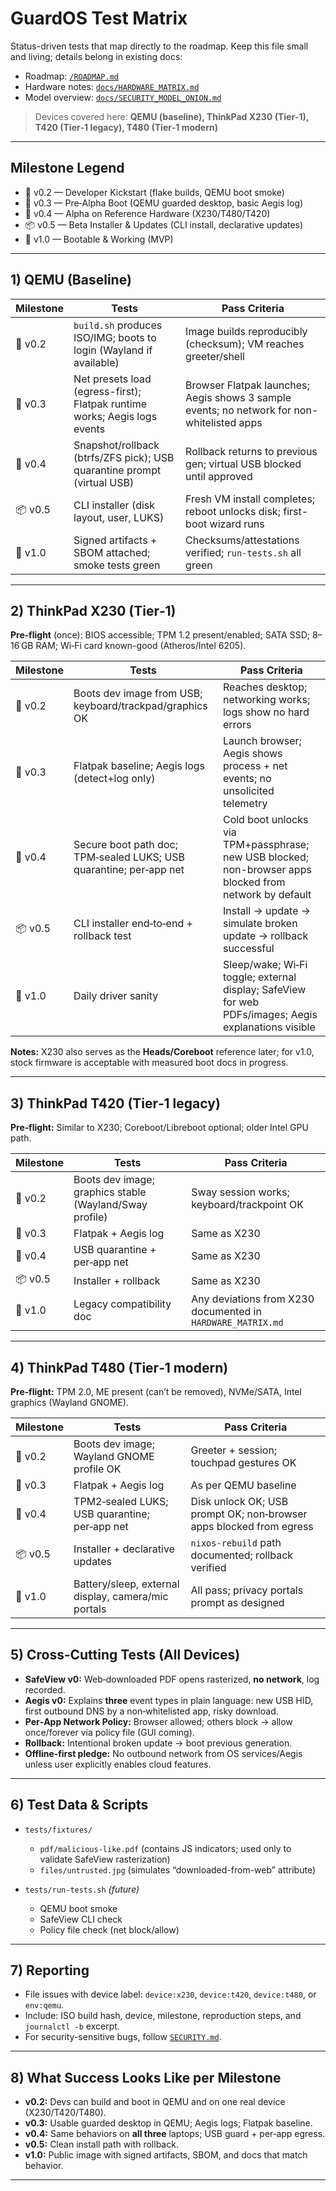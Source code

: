 # GuardOS Test Matrix

Status-driven tests that map directly to the roadmap. Keep this file small and living; details belong in existing docs:
- Roadmap: [`/ROADMAP.md`](../ROADMAP.md)
- Hardware notes: [`docs/HARDWARE_MATRIX.md`](./HARDWARE_MATRIX.md)
- Model overview: [`docs/SECURITY_MODEL_ONION.md`](./SECURITY_MODEL_ONION.md)

> Devices covered here: **QEMU (baseline), ThinkPad X230 (Tier‑1), T420 (Tier‑1 legacy), T480 (Tier‑1 modern)**

---

## Milestone Legend

- 🧪 v0.2 — Developer Kickstart (flake builds, QEMU boot smoke)
- 🚀 v0.3 — Pre‑Alpha Boot (QEMU guarded desktop, basic Aegis log)
- 🔐 v0.4 — Alpha on Reference Hardware (X230/T480/T420)
- 📦 v0.5 — Beta Installer & Updates (CLI install, declarative updates)
- 🎯 v1.0 — Bootable & Working (MVP)

---

## 1) QEMU (Baseline)

| Milestone | Tests | Pass Criteria |
|---|---|---|
| 🧪 v0.2 | `build.sh` produces ISO/IMG; boots to login (Wayland if available) | Image builds reproducibly (checksum); VM reaches greeter/shell |
| 🚀 v0.3 | Net presets load (egress-first); Flatpak runtime works; Aegis logs events | Browser Flatpak launches; Aegis shows 3 sample events; no network for non-whitelisted apps |
| 🔐 v0.4 | Snapshot/rollback (btrfs/ZFS pick); USB quarantine prompt (virtual USB) | Rollback returns to previous gen; virtual USB blocked until approved |
| 📦 v0.5 | CLI installer (disk layout, user, LUKS) | Fresh VM install completes; reboot unlocks disk; first-boot wizard runs |
| 🎯 v1.0 | Signed artifacts + SBOM attached; smoke tests green | Checksums/attestations verified; `run-tests.sh` all green |

---

## 2) ThinkPad X230 (Tier‑1)

**Pre‑flight** (once): BIOS accessible; TPM 1.2 present/enabled; SATA SSD; 8–16 GB RAM; Wi‑Fi card known-good (Atheros/Intel 6205).

| Milestone | Tests | Pass Criteria |
|---|---|---|
| 🧪 v0.2 | Boots dev image from USB; keyboard/trackpad/graphics OK | Reaches desktop; networking works; logs show no hard errors |
| 🚀 v0.3 | Flatpak baseline; Aegis logs (detect+log only) | Launch browser; Aegis shows process + net events; no unsolicited telemetry |
| 🔐 v0.4 | Secure boot path doc; TPM‑sealed LUKS; USB quarantine; per‑app net | Cold boot unlocks via TPM+passphrase; new USB blocked; non-browser apps blocked from network by default |
| 📦 v0.5 | CLI installer end‑to‑end + rollback test | Install → update → simulate broken update → rollback successful |
| 🎯 v1.0 | Daily driver sanity | Sleep/wake; Wi‑Fi toggle; external display; SafeView for web PDFs/images; Aegis explanations visible |

**Notes:** X230 also serves as the **Heads/Coreboot** reference later; for v1.0, stock firmware is acceptable with measured boot docs in progress.

---

## 3) ThinkPad T420 (Tier‑1 legacy)

**Pre‑flight:** Similar to X230; Coreboot/Libreboot optional; older Intel GPU path.

| Milestone | Tests | Pass Criteria |
|---|---|---|
| 🧪 v0.2 | Boots dev image; graphics stable (Wayland/Sway profile) | Sway session works; keyboard/trackpoint OK |
| 🚀 v0.3 | Flatpak + Aegis log | Same as X230 |
| 🔐 v0.4 | USB quarantine + per‑app net | Same as X230 |
| 📦 v0.5 | Installer + rollback | Same as X230 |
| 🎯 v1.0 | Legacy compatibility doc | Any deviations from X230 documented in `HARDWARE_MATRIX.md` |

---

## 4) ThinkPad T480 (Tier‑1 modern)

**Pre‑flight:** TPM 2.0, ME present (can’t be removed), NVMe/SATA, Intel graphics (Wayland GNOME).

| Milestone | Tests | Pass Criteria |
|---|---|---|
| 🧪 v0.2 | Boots dev image; Wayland GNOME profile OK | Greeter + session; touchpad gestures OK |
| 🚀 v0.3 | Flatpak + Aegis log | As per QEMU baseline |
| 🔐 v0.4 | TPM2‑sealed LUKS; USB quarantine; per‑app net | Disk unlock OK; USB prompt OK; non‑browser apps blocked from egress |
| 📦 v0.5 | Installer + declarative updates | `nixos-rebuild` path documented; rollback verified |
| 🎯 v1.0 | Battery/sleep, external display, camera/mic portals | All pass; privacy portals prompt as designed |

---

## 5) Cross‑Cutting Tests (All Devices)

- **SafeView v0:** Web‑downloaded PDF opens rasterized, **no network**, log recorded.
- **Aegis v0:** Explains **three** event types in plain language: new USB HID, first outbound DNS by a non‑whitelisted app, risky download.
- **Per‑App Network Policy:** Browser allowed; others block → allow once/forever via policy file (GUI coming).
- **Rollback:** Intentional broken update → boot previous generation.
- **Offline‑first pledge:** No outbound network from OS services/Aegis unless user explicitly enables cloud features.

---

## 6) Test Data & Scripts

- `tests/fixtures/`  
  - `pdf/malicious-like.pdf` (contains JS indicators; used only to validate SafeView rasterization)  
  - `files/untrusted.jpg` (simulates “downloaded-from-web” attribute)

- `tests/run-tests.sh` *(future)*  
  - QEMU boot smoke  
  - SafeView CLI check  
  - Policy file check (net block/allow)

---

## 7) Reporting

- File issues with device label: `device:x230`, `device:t420`, `device:t480`, or `env:qemu`.
- Include: ISO build hash, device, milestone, reproduction steps, and `journalctl -b` excerpt.
- For security-sensitive bugs, follow [`SECURITY.md`](../SECURITY.md).

---

## 8) What Success Looks Like per Milestone

- **v0.2:** Devs can build and boot in QEMU and on one real device (X230/T420/T480).  
- **v0.3:** Usable guarded desktop in QEMU; Aegis logs; Flatpak baseline.  
- **v0.4:** Same behaviors on **all three** laptops; USB guard + per‑app egress.  
- **v0.5:** Clean install path with rollback.  
- **v1.0:** Public image with signed artifacts, SBOM, and docs that match behavior.

---
